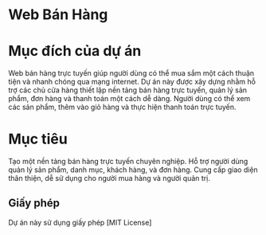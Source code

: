# Web Bán Hàng
# Mục đích của dự án
Web bán hàng trực tuyến giúp người dùng có thể mua sắm một cách thuận tiện và nhanh chóng qua mạng internet. Dự án này được xây dựng nhằm hỗ trợ các chủ cửa hàng thiết lập nền tảng bán hàng trực tuyến, quản lý sản phẩm, đơn hàng và thanh toán một cách dễ dàng. Người dùng có thể xem các sản phẩm, thêm vào giỏ hàng và thực hiện thanh toán trực tuyến.

# Mục tiêu
Tạo một nền tảng bán hàng trực tuyến chuyên nghiệp.
Hỗ trợ người dùng quản lý sản phẩm, danh mục, khách hàng, và đơn hàng.
Cung cấp giao diện thân thiện, dễ sử dụng cho người mua hàng và người quản trị.

## Giấy phép
Dự án này sử dụng giấy phép [MIT License]
